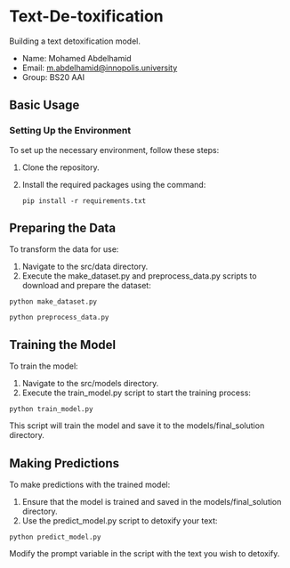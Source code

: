 # Text-De-toxification

Building a text detoxification model.
- Name: Mohamed Abdelhamid
- Email: m.abdelhamid@innopolis.university
- Group: BS20 AAI

## Basic Usage

### Setting Up the Environment
To set up the necessary environment, follow these steps:

1. Clone the repository.
2. Install the required packages using the command:

   ``` pip install -r requirements.txt ```

## Preparing the Data

To transform the data for use:

1. Navigate to the src/data directory.
2. Execute the make_dataset.py and preprocess_data.py scripts to download and prepare the dataset:

``` python make_dataset.py ```

``` python preprocess_data.py ```

## Training the Model

To train the model:

1. Navigate to the src/models directory.
2. Execute the train_model.py script to start the training process:

```python train_model.py```

This script will train the model and save it to the models/final_solution directory.

## Making Predictions

To make predictions with the trained model:

1. Ensure that the model is trained and saved in the models/final_solution directory.
2. Use the predict_model.py script to detoxify your text:

``` python predict_model.py ```

Modify the prompt variable in the script with the text you wish to detoxify.

